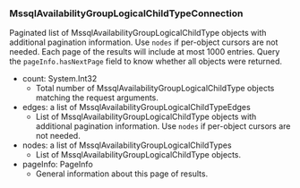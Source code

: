 ### MssqlAvailabilityGroupLogicalChildTypeConnection
Paginated list of MssqlAvailabilityGroupLogicalChildType objects with additional pagination information. Use `nodes` if per-object cursors are not needed. Each page of the results will include at most 1000 entries. Query the `pageInfo.hasNextPage` field to know whether all objects were returned.

- count: System.Int32
  - Total number of MssqlAvailabilityGroupLogicalChildType objects matching the request arguments.
- edges: a list of MssqlAvailabilityGroupLogicalChildTypeEdges
  - List of MssqlAvailabilityGroupLogicalChildType objects with additional pagination information. Use `nodes` if per-object cursors are not needed.
- nodes: a list of MssqlAvailabilityGroupLogicalChildTypes
  - List of MssqlAvailabilityGroupLogicalChildType objects.
- pageInfo: PageInfo
  - General information about this page of results.
